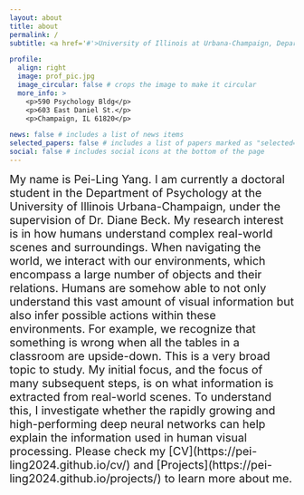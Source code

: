 ```yaml
---
layout: about
title: about
permalink: /
subtitle: <a href='#'>University of Illinois at Urbana-Champaign, Department of Psychology </a>.

profile:
  align: right
  image: prof_pic.jpg
  image_circular: false # crops the image to make it circular
  more_info: >
    <p>590 Psychology Bldg</p> 
    <p>603 East Daniel St.</p>
    <p>Champaign, IL 61820</p>

news: false # includes a list of news items
selected_papers: false # includes a list of papers marked as "selected={true}"
social: false # includes social icons at the bottom of the page
---
```


<span style="font-size:20px">
My name is Pei-Ling Yang. I am currently a doctoral student in the Department of Psychology at the University of Illinois Urbana-Champaign, under the supervision of Dr. Diane Beck.
</span>

<span style="font-size:20px">
My research interest is in how humans understand complex real-world scenes and surroundings. When navigating the world, we interact with our environments, which encompass a large number of objects and their relations. Humans are somehow able to not only understand this vast amount of visual information but also infer possible actions within these environments. For example, we recognize that something is wrong when all the tables in a classroom are upside-down.
</span>

<span style="font-size:20px">
This is a very broad topic to study. My initial focus, and the focus of many subsequent steps, is on what information is extracted from real-world scenes. To understand this, I investigate whether the rapidly growing and high-performing deep neural networks can help explain the information used in human visual processing.
</span>

<span style="font-size:20px">
Please check my [CV](https://pei-ling2024.github.io/cv/) and [Projects](https://pei-ling2024.github.io/projects/) to learn more about me.
</span>
